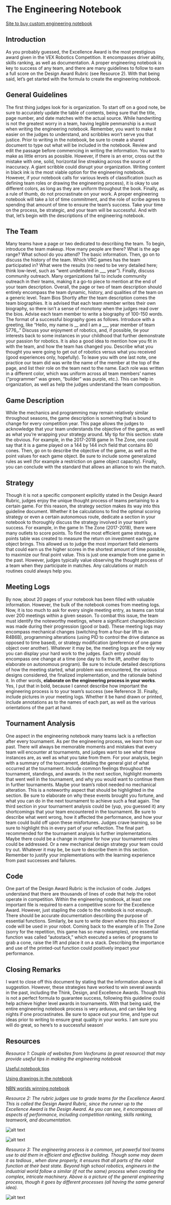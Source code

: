 The Engineering Notebook
========================
[Site to buy custom engineering notebook](http://www.bookfactory.com/engineering-notebooks/engineering-notebooks.html)

Introduction
-------
As you probably guessed, the Excellence Award is the most prestigious award given in the VEX Robotics Competition. It encompasses driver ability, skills ranking, as well as documentation. A proper engineering notebook is key to success of any team, and there are many guidelines to follow to earn a full score on the Design Award Rubric (see Resource 2). With that being said, let’s get started with the formula to create the engineering notebook.

General Guidelines
------------
The first thing judges look for is organization. To start off on a good note, be sure to accurately update the table of contents, being sure that the title, page number, and date matches with the actual source. While handwriting is not the greatest worry in a team, having legible penmanship is a must when writing the engineering notebook. Remember, you want to make it easier on the judges to understand, and scribbles won’t serve you that justice. Prior to writing in the notebook, be sure to create a shared document to type out what will be included in the notebook. Review and edit the passage before commencing in writing the information. You want to make as little errors as possible. However, if there is an error, cross out the mistake with one, solid, horizontal line streaking across the source of inaccuracy. A giant scribble could disrupt your organization. Writing content in black ink is the most viable option for the engineering notebook. However, if your notebook calls for various levels of classification (such as defining team roles or drawing the engineering process), it is okay to use different colors, as long as they are uniform throughout the book. Finally, as a rule of thumb, do not procrastinate on your work. A proper engineering notebook will take a lot of time commitment, and the role of scribe agrees to spending that amount of time to ensure the team’s success. Take your time on the process, be strategic, and your team will be successful. And with that, let’s begin with the descriptions of the engineering notebook.

The Team
--------
Many teams have a page or two dedicated to describing the team. To begin, introduce the team makeup. How many people are there? What is the age range? What school do you attend? The basic information. Then, go on to discuss the history of the team. Which VRC games has the team participated in? What were the results (no need to be very detailed here; think low-level, such as “went undefeated in ___ year”). Finally, discuss community outreach. Many organizations fail to include community outreach in their teams, making it a go-to piece to mention at the end of your team description. Overall, the page or two of team description should entirely encompass the team dynamic, history, and qualities of the team on a generic level.
Team Bios
Shortly after the team description comes the team biographies. It is advised that each team member writes their own biography, so there isn’t a sense of monotony when the judges read over the bios. Advise each team member to write a biography of 100-150 words. The format of a successful biography goes as follows. Introduce with a greeting, like “Hello, my name is __ and I am a ___ year member of team 5776_.” Discuss your enjoyment of robotics, and, if possible, tie your interests back to some instances in your childhood that further demonstrate your passion for robotics. It is also a good idea to mention how you fit in with the team, and how the team has changed you. Describe what you thought you were going to get out of robotics versus what you received (good experiences only, hopefully). To leave you with one last note, one practice our team did was write the name of the member at the top of the page, and list their role on the team next to the name. Each role was written in a different color, which was uniform across all team members’ names (“programmer” was green, “builder” was purple, etc.). This can help in organization, as well as help the judges understand the team composition.

Game Description
----------
While the mechanics and programming may remain relatively similar throughout seasons, the game description is something that is bound to change for every competition year. This page allows the judges to acknowledge that your team understands the objective of the game, as well as what you’re wrapping your strategy around. My tip for this section: state the obvious. For example, in the 2017-2018 game In The Zone, one could say that it is a game played on a 144 by 144 inch field that contains 80 cones. Then, go on to describe the objective of the game, as well as the point values for each game object. Be sure to include some generalized rules as well (for example a restriction on game object capacity). Finally, you can conclude with the standard that allows an alliance to win the match. 

Strategy
--------
Though it is not a specific component explicitly stated in the Design Award Rubric, judges enjoy the unique thought process of teams pertaining to a certain game. For this reason, the strategy section makes its way into this guideline document. Whether it be calculations to find the optimal scoring strategy or even a certain autonomous route, dedicate a section in your notebook to thoroughly discuss the strategy involved in your team’s success. For example, in the game In The Zone (2017-2018), there were many outlets to score points. To find the most efficient game strategy, a points table was created to measure the return on investment each game object brings. This allowed us to judge the most important field elements that could earn us the higher scores in the shortest amount of time possible, to maximize our final point value. This is just one example from one game in the past. However, judges typically value observing the thought process of a team when they participate in matches. Any calculations or match routines could always help you.

Meeting Logs
--------
By now, about 20 pages of your notebook has been filled with valuable information. However, the bulk of the notebook comes from meeting logs. Now, it is too much to ask for every single meeting entry, as teams can total over 200 meetings within a given season. To combat this issue, the team must identify the noteworthy meetings, where a significant change/decision was made during their progression (good or bad). These meeting logs may encompass mechanical changes (switching from a four-bar lift to an R4B6B), programming alterations (using PID to control the drive distance as opposed to time based), or strategy modification (preference of one game object over another). Whatever it may be, the meeting logs are the only way you can display your hard work to the judges. Each entry should encompass one change at a time (one day to fix the lift, another day to elaborate on autonomous program). Be sure to include detailed descriptions of how the meeting started, what problem was encountered, the various designs considered, the finalized implementation, and the rationale behind it. In other words, **elaborate on the engineering process in your works**. Yes, I put that in bold, because I cannot describe how important the engineering process is to your team’s success (see Reference 3). Finally, include pictures in your meeting logs. Whether it be hand drawn or printed, include annotations as to the names of each part, as well as the various orientations of the part at hand.

Tournament Analysis
---------
One aspect in the engineering notebook many teams lack is a reflection after every tournament. As per the engineering process, we learn from our past. There will always be memorable moments and mistakes that every team will encounter at tournaments, and judges want to see what these instances are, as well as what you take from them. For your analysis, begin with a summary of the tournament, detailing the general gist of what occurred at the tournament. Include common feelings throughout the tournament, standings, and awards. In the next section, highlight moments that went well in the tournament, and why you would want to continue them in further tournaments. Maybe your team’s robot needed no mechanical alteration. This is a noteworthy aspect that should be highlighted in the section. Be sure to elaborate on why these events brought you fortune, and what you can do in the next tournament to achieve such a feat again. The third section in your tournament analysis could be (yup, you guessed it) any shortcomings that your team encountered in the tournament. Be sure to describe what went wrong, how it affected the performance, and how your team could build off upon these misfortunes. Judges crave learning, so be sure to highlight this in every part of your reflection. The final part recommended for the tournament analysis is further implementations. Maybe there could be a change in regime for how your tournament roles could be addressed. Or a new mechanical design strategy your team could try out. Whatever it may be, be sure to describe them in this section. Remember to justify your implementations with the learning experience from past successes and failures.

Code
-----------
One part of the Design Award Rubric is the inclusion of code. Judges understand that there are thousands of lines of code that help the robot operate in competition. Within the engineering notebook, at least one important file is required to earn a competitive score for the Excellence Award. However, just stapling the code to the notebook is not enough. There should be accurate documentation describing the purpose of essential functions. Similarly, be sure to write down where this piece of code will be used in your robot. Coming back to the example of In The Zone (sorry for the repetition, this game has so many examples), one essential function was called “autostack,” which executed a series of programs to grab a cone, raise the lift and place it on a stack. Describing the importance and use of the printed-out function could positively impact your performance.

Closing Remarks
------
I want to close off this document by stating that the information above is all suggestion. However, these strategies have worked to win several awards in the past, including the Think, Design, and Excellence Awards. Though this is not a perfect formula to guarantee success, following this guideline could help achieve higher level awards in tournaments. With that being said, the entire engineering notebook process is very arduous, and can take long nights if one procrastinates. Be sure to space out your time, and type out ideas prior to writing to ensure great quality in your works. I am sure you will do great, so here’s to a successful season!

Resources
-------

*Resource 1: Couple of websites from Vexforums (a great resource) that may provide useful tips in making the engineering notebook*

[Useful notebook tips](https://www.vexforum.com/index.php/30394-notebook-tips)

[Using drawings in the notebook](https://www.vexforum.com/index.php/29891-pictures-vs-drawings-for-notebook)

[NBN worlds winning notebook](https://www.roboticseducation.org/documents/2016/11/vrc-engineering-notebook-team-1575a.pdf)

*Resource 2: The rubric judges use to grade teams for the Excellence Award. This is called the Design Award Rubric, since the runner up to the Excellence Award is the Design Award. As you can see, it encompasses all aspects of performance, including competition ranking, skills ranking, teamwork, and documentation.*

![alt text](https://sites.google.com/a/students.op97.org/7480k/_/rsrc/1470337719501/weekly-updates/design-award-rubric/picture%201.PNG "Page 1")


![alt text](https://sites.google.com/a/students.op97.org/7480k/_/rsrc/1470337718505/weekly-updates/design-award-rubric/vex%201.PNG "Page 2")

*Resource 3: The engineering process is a common, yet powerful tool teams use to aid them in efficient and effective building. Though some may deem it as tedious , when done properly, it ensures that all parts of the robot function at their best state. Beyond high school robotics, engineers in the industrial world follow a similar (if not the same) process when creating the complex, intricate machinery. Above is a picture of the general engineering process, though it goes by different processes (all having the same general idea).*
 
![alt text](https://github.com/CanyonTurtle/dvhs-devteams/blob/master/docs/_media/engineering-process/engineering-process.png "The Engineering Process")

